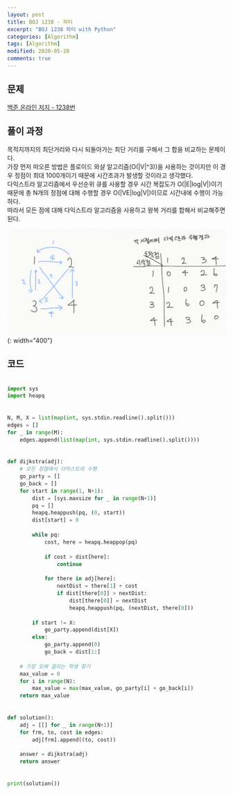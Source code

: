 ```yaml
---
layout: post
title: BOJ 1238 - 파티
excerpt: "BOJ 1238 파티 with Python"
categories: [Algorithm]
tags: [Algorithm]
modified: 2020-05-20
comments: true
---
```


## 문제
[백준 온라인 저지 - 1238번](https://www.acmicpc.net/problem/1238)

## 풀이 과정
목적지까지의 최단거리와 다시 되돌아가는 최단 거리를 구해서 그 합을 비교하는 문제이다. <br>
가장 먼저 떠오른 방법은 플로이드 와샬 알고리즘(O(|V|^3))을 사용하는 것이지만 이 경우 정점이 최대 1000개이기 때문에 시간초과가 발생할 것이라고 생각했다.<br>
다익스트라 알고리즘에서 우선순위 큐를 사용할 경우 시간 복잡도가 O(|E|log|V|)이기 때문에 총 N개의 정점에 대해 수행할 경우 O(|VE|log|V|)이므로 시간내에 수행이 가능하다. <br>
따라서 모든 점에 대해 다익스트라 알고리즘을 사용하고 왕복 거리를 합해서 비교해주면 된다. <br>

![이미지](/img/boj/boj-1238.png){: width="400"}


## 코드

~~~ python

import sys
import heapq


N, M, X = list(map(int, sys.stdin.readline().split()))
edges = []
for _ in range(M):
    edges.append(list(map(int, sys.stdin.readline().split())))


def dijkstra(adj):
    # 모든 정점에서 다익스트라 수행
    go_party = []
    go_back = []
    for start in range(1, N+1):
        dist = [sys.maxsize for _ in range(N+1)]
        pq = []
        heapq.heappush(pq, (0, start))
        dist[start] = 0

        while pq:
            cost, here = heapq.heappop(pq)

            if cost > dist[here]:
                continue

            for there in adj[here]:
                nextDist = there[1] + cost
                if dist[there[0]] > nextDist:
                    dist[there[0]] = nextDist
                    heapq.heappush(pq, (nextDist, there[0]))

        if start != X:
            go_party.append(dist[X])
        else:
            go_party.append(0)
            go_back = dist[1:]

    # 가장 오래 걸리는 학생 찾기
    max_value = 0
    for i in range(N):
        max_value = max(max_value, go_party[i] + go_back[i])
    return max_value


def solution():
    adj = [[] for _ in range(N+1)]
    for frm, to, cost in edges:
        adj[frm].append((to, cost))

    answer = dijkstra(adj)
    return answer


print(solution())

~~~


